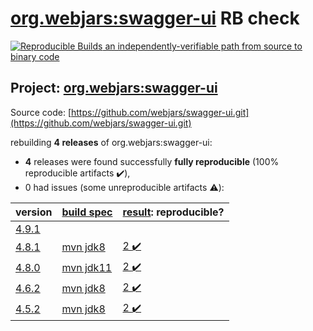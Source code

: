 [org.webjars:swagger-ui](https://search.maven.org/artifact/org.webjars/swagger-ui/) RB check
=======

[![Reproducible Builds](https://reproducible-builds.org/images/logos/rb.svg) an independently-verifiable path from source to binary code](https://reproducible-builds.org/)

## Project: [org.webjars:swagger-ui](https://search.maven.org/artifact/org.webjars/swagger-ui/)

Source code: [https://github.com/webjars/swagger-ui.git](https://github.com/webjars/swagger-ui.git)

rebuilding **4 releases** of org.webjars:swagger-ui:
- **4** releases were found successfully **fully reproducible** (100% reproducible artifacts :heavy_check_mark:),
- 0 had issues (some unreproducible artifacts :warning:):

| version | [build spec](BUILDSPEC.md) | [result](https://reproducible-builds.org/docs/jvm/): reproducible? |
| -- | --------- | ------ |
| [4.9.1](https://search.maven.org/artifact/org.webjars/swagger-ui/4.9.1/pom) | | |
| [4.8.1](https://search.maven.org/artifact/org.webjars/swagger-ui/4.8.1/pom) | [mvn jdk8](swagger-ui-4.8.1.buildspec) | [2 :heavy_check_mark: ](swagger-ui-4.8.1.buildcompare) |
| [4.8.0](https://search.maven.org/artifact/org.webjars/swagger-ui/4.8.0/pom) | [mvn jdk11](swagger-ui-4.8.0.buildspec) | [2 :heavy_check_mark: ](swagger-ui-4.8.0.buildcompare) |
| [4.6.2](https://search.maven.org/artifact/org.webjars/swagger-ui/4.6.2/pom) | [mvn jdk8](swagger-ui-4.6.2.buildspec) | [2 :heavy_check_mark: ](swagger-ui-4.6.2.buildcompare) |
| [4.5.2](https://search.maven.org/artifact/org.webjars/swagger-ui/4.5.2/pom) | [mvn jdk8](swagger-ui-4.5.2.buildspec) | [2 :heavy_check_mark: ](swagger-ui-4.5.2.buildcompare) |
